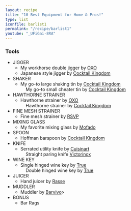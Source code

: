 ```yaml
---
layout: recipe
title: "10 Best Equipment for Home & Pros!"
type: list
iconfile: barlist1
permalink: "/recipe/barlist1"
youtube: "_UFiGai-8RA"
---
```


### Tools

- JIGGER
  - My workhorse double jigger by <a href="https://amzn.to/3lmmKrK" target="_blank">OXO</a>
  - Japanese style jigger by <a href="https://amzn.to/3mtKqMa" target="_blank">Cocktail Kingdom</a>
- SHAKER
  - My go-to large shaking tin by <a href="https://amzn.to/33vnMLJ" target="_blank">Cocktail Kingdom</a>
  <dd>My go-to small cheater tin by <a href="https://amzn.to/3qecbe5" target="_blank">Cocktail Kingdom</a>
- HAWTHORNE STRAINER
  - Hawthorne strainer by <a href="https://amzn.to/2VBUSWh" target="_blank">OXO</a>
  <dd>Hawthorne strainer by <a href="https://amzn.to/36smrY7" target="_blank">Cocktail Kingdom</a>
- FINE MESH STRAINER
  - Fine mesh strainer by <a href="https://amzn.to/4akT1dn" target="_blank">RSVP</a>
- MIXING GLASS
  - My favorite mixing glass by <a href="https://amzn.to/46KrrTX" target="_blank">Mofado</a>
- SPOON
  - Hoffman barspoon by <a href="https://amzn.to/3wkkDhg" target="_blank">Cocktail Kingdom</a>
- KNIFE
  - Serrated utility knife by <a href="https://amzn.to/3qg8nsB" target="_blank">Cuisinart</a>
  <dd>Straight paring knife <a href="https://amzn.to/3ln3wSM" target="_blank">Victorinox</a>
- WINE KEY
  - Single hinged wine key by <a href="https://amzn.to/39tNMex" target="_blank">True</a>
  <dd>Double hinged wine key by <a href="https://amzn.to/3mtKlrS" target="_blank">True</a>
- JUICER
  - Hand juicer by <a href="https://amzn.to/3ioOwFe" target="_blank">Rasse</a>
- MUDDLER
  - Muddler by <a href="https://amzn.to/2VqXZjr" target="_blank">Barvivo</a>>
- BONUS
  - Bar Rags

<script type="application/ld+json">
{
  "@context": "https://schema.org",
  "@type": "Recipe",
  "author": "{{ page.author }}",
  "description": "{{ page.excerpt | strip_html | replace: '"', "'" }}",
  "image": "{%- for ingredient in site.data[page.iconfile].images.ingredient limit: 1 -%}{{ ingredient.url }}{%- endfor -%}",
  "recipeIngredient": [],
  "name": "{{ page.title }}",
  "recipeInstructions": "",
  "recipeYield": "1 cocktail",
  "recipeCategory": "cocktail"
}
</script>
